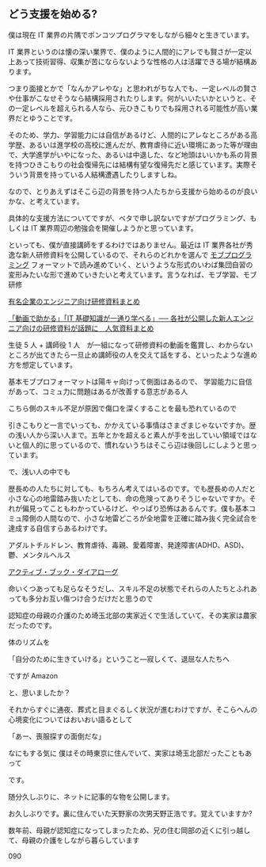 ## どう支援を始める?

僕は現在 IT 業界の片隅でポンコツプログラマをしながら細々と生きています。

IT 業界というのは懐の深い業界で、僕のように人間的にアレでも賢さが一定以上あって技術習得、収集が苦にならないような性格の人は活躍できる場が結構あります。

つまり面接とかで「なんかアレやな」と思われがちな人でも、一定レベルの賢さや仕事がこなせそうなら結構採用されたりします。何がいいたいかというと、その一定レベルを超えられる人なら、元ひきこもりでも採用される可能性が高い業界だとゆうことです。

そのため、学力、学習能力には自信があるけど、人間的にアレなところがある高学歴、あるいは進学校の高校に進んだが、教育虐待に近い環境にあった等が理由で、大学進学がいやになった、あるいは中退した、など地頭はいいかも系の背景を持つひきこもりの社会復帰先には結構有望な復帰先だと感じています。実際そういう背景を持っている人結構遭遇したりしますしね。

なので、とりあえずはそこら辺の背景を持つ人たちから支援から始めるのが良いかな、と考えています。

具体的な支援方法についてですが、ベタで申し訳ないですがプログラミング、もしくは IT 業界周辺の勉強会を開催しようかと思っています。

といっても、僕が直接講師をするわけではありません。最近は IT 業界各社が秀逸な新人研修資料を公開しているので、それらのどれかを選んで [モブプログラミング](https://www.agile-studio.jp/post/apm-mob-programming) フォーマットで読み進めていく、というような形式のいわば集団自習の変形みたいな形で進めていきたいと考えています。言うなれば、モブ学習、モブ研修

[有名企業のエンジニア向け研修資料まとめ](https://qiita.com/KNR109/items/f3268b311e11d5b821c0)

[「動画で助かる」「IT 基礎知識が一通り学べる」── 各社が公開した新人エンジニア向けの研修資料が話題に　人気資料まとめ](https://www.itmedia.co.jp/news/articles/2107/30/news111.html)

生徒 5 人 + 講師役 1 人　が一組になって研修資料の動画を鑑賞し、わからないところが出てきたら一旦止め講師役の人を交えて話をする、といったような進め方を想定しています。

基本モブプロフォーマットは陽キャ向けって側面はあるので、
学習能力に自信があって、コミュ力に問題はあるが改善する意志がある人

こちら側のスキル不足が原因で傷口を深くすることを最も恐れているので

引きこもりと一言でいっても、かかえている事情はさまざまじゃないですか。歴の浅い人から深い人まで。五年とかを超えると素人が手を出していい領域ではないと個人的に思っているので、慣れないうちはそこら辺は後回しにしようと思っています。

で、浅い人の中でも

歴長めの人たちに対しても、もちろん考えてはいるのです。でも歴長めの人だと小さな心の地雷踏み抜いたとしても、命の危険ってありそうじゃないですか。それが偏見ってこともわかっているけど、やっぱり恐怖はあるんです。僕も基本コミュ障側の人間なので、小さな地雷どころが全地雷を正確に踏み抜く完全試合を達成する自信すらあるわけです。

アダルトチルドレン、教育虐待、毒親、愛着障害、発達障害(ADHD、ASD)、鬱、メンタルヘルス

[アクティブ・ブック・ダイアローグ](https://www.abd-abd.com/)

命いくつあっても足らなそうだし、スキル不足の状態でそれらの人たちとふれあっても多分お互い傷つけ合うだけだと思うので

認知症の母親の介護のため埼玉北部の実家近くで生活していて、その実家は農家だったのです。

体のリズムを

「自分のために生きていける」ということ―寂しくて、退屈な人たちへ

ですが
Amazon

と、思いましたか？

それからすぐに通夜、葬式と目まぐるしく状況が進むわけですが、そこらへんの心境変化についてはおいおい語るとして

「あー、喪服探すの面倒だな」

なにもする気に
僕はその時東京に住んでいて、実家は埼玉北部だったこともあって

です。

随分久しぶりに、ネットに記事的な物を公開します。

お久しぶりです。裏に住んでいた天野家の次男天野正浩です。覚えていますか?

数年前、母親が認知症になってしまったため、兄の住む岡部の近くに引っ越して、母親の介護をしながら暮らしています

090
